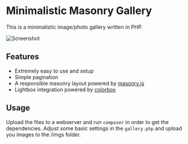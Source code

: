 # Minimalistic Masonry Gallery
This is a minimalistic image/photo gallery written in PHP.

![Screenshot](https://github.com/IngoKl/minimalistic-masonry-gallery/blob/master/minimalistic-masonry-gallery.png?raw=true)

## Features
- Extremely easy to use and setup
- Simple pagination
- A responsible masonry layout powered by [masonry.js](http://masonry.desandro.com)
- Lightbox integration powered by [colorbox](http://www.jacklmoore.com/colorbox)

## Usage
Upload the files to a webserver and run `composer` in order to get the dependencies. Adjust some basic settings in the `gallery.php` and upload you images to the /imgs folder. 
